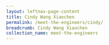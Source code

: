 ```yaml
---
layout: leftnav-page-content
title: Cindy Wang Xiaochen
permalink: /meet-the-engineers/cindy/
breadcrumb: Cindy Wang Xiaochen
collection_name: meet-the-engineers
---
```

